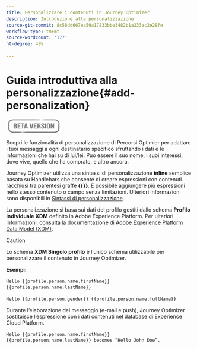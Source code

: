 ```yaml
---
title: Personalizzare i contenuti in Journey Optimizer
description: Introduzione alla personalizzazione
source-git-commit: 8c58dd667ea59a17833bbe3482b1a233ac2e28fe
workflow-type: tm+mt
source-wordcount: '177'
ht-degree: 49%

---
```


# Guida introduttiva alla personalizzazione{#add-personalization}

![](../assets/do-not-localize/badge.png)

Scopri le funzionalità di personalizzazione di Percorsi Optimier per adattare i tuoi messaggi a ogni destinatario specifico sfruttando i dati e le informazioni che hai su di lui/lei. Può essere il suo nome, i suoi interessi, dove vive, quello che ha comprato, e altro ancora.

Journey Optimizer utilizza una sintassi di personalizzazione **inline** semplice basata su Handlebars che consente di creare espressioni con contenuti racchiusi tra parentesi graffe **{{}}**. È possibile aggiungere più espressioni nello stesso contenuto o campo senza limitazioni. Ulteriori informazioni sono disponibili in [Sintassi di personalizzazione](personalization-syntax.md).

La personalizzazione si basa sui dati del profilo gestiti dallo schema **Profilo individuale XDM** definito in Adobe Experience Platform. Per ulteriori informazioni, consulta la documentazione di [Adobe Experience Platform Data Model (XDM)](https://experienceleague.adobe.com/docs/experience-platform/xdm/home.html?lang=it).

>[!CAUTION]
>Lo schema **XDM Singolo profilo** è l’unico schema utilizzabile per personalizzare il contenuto in Journey Optimizer.

**Esempi:**

```
Hello {{profile.person.name.firstName}} {{profile.person.name.lastName}}

Hello {{profile.person.gender}} {{profile.person.name.fullName}}
```

Durante l’elaborazione del messaggio (e-mail e push), Journey Optimizer sostituisce l’espressione con i dati contenuti nel database di Experience Cloud Platform.

```
Hello {{profile.person.name.firstName}} {{profile.person.name.lastName}} becomes “Hello John Doe”.
```
